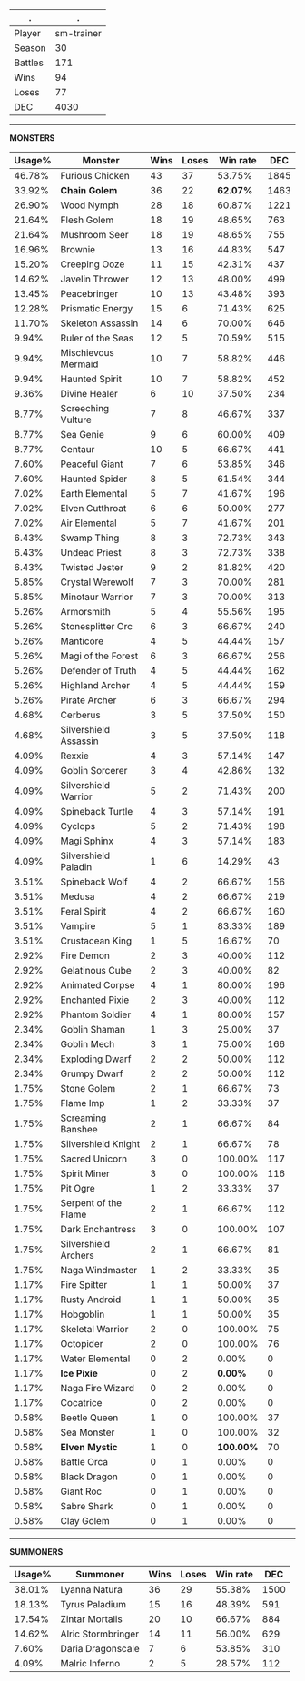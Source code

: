 .|.
|-|-
Player|sm-trainer
Season|30
Battles|171
Wins|94
Loses|77
DEC|4030

---
**MONSTERS**

Usage%|Monster|Wins|Loses|Win rate|DEC|
-|-|-|-|-|-|
46.78%|Furious Chicken|43|37|53.75%|1845|
33.92%|**Chain Golem**|36|22|**62.07%**|1463|
26.90%|Wood Nymph|28|18|60.87%|1221|
21.64%|Flesh Golem|18|19|48.65%|763|
21.64%|Mushroom Seer|18|19|48.65%|755|
16.96%|Brownie|13|16|44.83%|547|
15.20%|Creeping Ooze|11|15|42.31%|437|
14.62%|Javelin Thrower|12|13|48.00%|499|
13.45%|Peacebringer|10|13|43.48%|393|
12.28%|Prismatic Energy|15|6|71.43%|625|
11.70%|Skeleton Assassin|14|6|70.00%|646|
9.94%|Ruler of the Seas|12|5|70.59%|515|
9.94%|Mischievous Mermaid|10|7|58.82%|446|
9.94%|Haunted Spirit|10|7|58.82%|452|
9.36%|Divine Healer|6|10|37.50%|234|
8.77%|Screeching Vulture|7|8|46.67%|337|
8.77%|Sea Genie|9|6|60.00%|409|
8.77%|Centaur|10|5|66.67%|441|
7.60%|Peaceful Giant|7|6|53.85%|346|
7.60%|Haunted Spider|8|5|61.54%|344|
7.02%|Earth Elemental|5|7|41.67%|196|
7.02%|Elven Cutthroat|6|6|50.00%|277|
7.02%|Air Elemental|5|7|41.67%|201|
6.43%|Swamp Thing|8|3|72.73%|343|
6.43%|Undead Priest|8|3|72.73%|338|
6.43%|Twisted Jester|9|2|81.82%|420|
5.85%|Crystal Werewolf|7|3|70.00%|281|
5.85%|Minotaur Warrior|7|3|70.00%|313|
5.26%|Armorsmith|5|4|55.56%|195|
5.26%|Stonesplitter Orc|6|3|66.67%|240|
5.26%|Manticore|4|5|44.44%|157|
5.26%|Magi of the Forest|6|3|66.67%|256|
5.26%|Defender of Truth|4|5|44.44%|162|
5.26%|Highland Archer|4|5|44.44%|159|
5.26%|Pirate Archer|6|3|66.67%|294|
4.68%|Cerberus|3|5|37.50%|150|
4.68%|Silvershield Assassin|3|5|37.50%|118|
4.09%|Rexxie|4|3|57.14%|147|
4.09%|Goblin Sorcerer|3|4|42.86%|132|
4.09%|Silvershield Warrior|5|2|71.43%|200|
4.09%|Spineback Turtle|4|3|57.14%|191|
4.09%|Cyclops|5|2|71.43%|198|
4.09%|Magi Sphinx|4|3|57.14%|183|
4.09%|Silvershield Paladin|1|6|14.29%|43|
3.51%|Spineback Wolf|4|2|66.67%|156|
3.51%|Medusa|4|2|66.67%|219|
3.51%|Feral Spirit|4|2|66.67%|160|
3.51%|Vampire|5|1|83.33%|189|
3.51%|Crustacean King|1|5|16.67%|70|
2.92%|Fire Demon|2|3|40.00%|112|
2.92%|Gelatinous Cube|2|3|40.00%|82|
2.92%|Animated Corpse|4|1|80.00%|196|
2.92%|Enchanted Pixie|2|3|40.00%|112|
2.92%|Phantom Soldier|4|1|80.00%|157|
2.34%|Goblin Shaman|1|3|25.00%|37|
2.34%|Goblin Mech|3|1|75.00%|166|
2.34%|Exploding Dwarf|2|2|50.00%|112|
2.34%|Grumpy Dwarf|2|2|50.00%|112|
1.75%|Stone Golem|2|1|66.67%|73|
1.75%|Flame Imp|1|2|33.33%|37|
1.75%|Screaming Banshee|2|1|66.67%|84|
1.75%|Silvershield Knight|2|1|66.67%|78|
1.75%|Sacred Unicorn|3|0|100.00%|117|
1.75%|Spirit Miner|3|0|100.00%|116|
1.75%|Pit Ogre|1|2|33.33%|37|
1.75%|Serpent of the Flame|2|1|66.67%|112|
1.75%|Dark Enchantress|3|0|100.00%|107|
1.75%|Silvershield Archers|2|1|66.67%|81|
1.75%|Naga Windmaster|1|2|33.33%|35|
1.17%|Fire Spitter|1|1|50.00%|37|
1.17%|Rusty Android|1|1|50.00%|35|
1.17%|Hobgoblin|1|1|50.00%|35|
1.17%|Skeletal Warrior|2|0|100.00%|75|
1.17%|Octopider|2|0|100.00%|76|
1.17%|Water Elemental|0|2|0.00%|0|
1.17%|**Ice Pixie**|0|2|**0.00%**|0|
1.17%|Naga Fire Wizard|0|2|0.00%|0|
1.17%|Cocatrice|0|2|0.00%|0|
0.58%|Beetle Queen|1|0|100.00%|37|
0.58%|Sea Monster|1|0|100.00%|32|
0.58%|**Elven Mystic**|1|0|**100.00%**|70|
0.58%|Battle Orca|0|1|0.00%|0|
0.58%|Black Dragon|0|1|0.00%|0|
0.58%|Giant Roc|0|1|0.00%|0|
0.58%|Sabre Shark|0|1|0.00%|0|
0.58%|Clay Golem|0|1|0.00%|0|

---
**SUMMONERS**

Usage%|Summoner|Wins|Loses|Win rate|DEC|
-|-|-|-|-|-|
38.01%|Lyanna Natura|36|29|55.38%|1500|
18.13%|Tyrus Paladium|15|16|48.39%|591|
17.54%|Zintar Mortalis|20|10|66.67%|884|
14.62%|Alric Stormbringer|14|11|56.00%|629|
7.60%|Daria Dragonscale|7|6|53.85%|310|
4.09%|Malric Inferno|2|5|28.57%|112|
